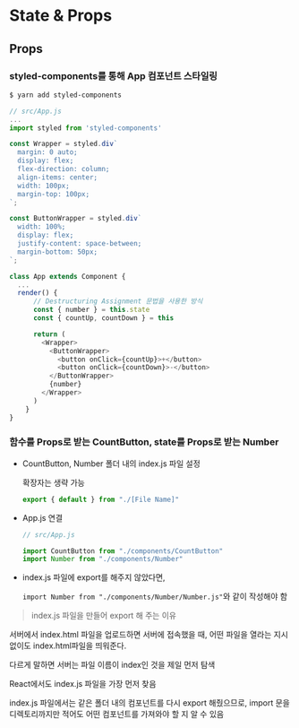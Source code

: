 # State & Props

## Props

### styled-components를 통해 App 컴포넌트 스타일링

```bash
$ yarn add styled-components
```

```js
// src/App.js
...
import styled from 'styled-components'

const Wrapper = styled.div`
  margin: 0 auto;
  display: flex;
  flex-direction: column;
  align-items: center;
  width: 100px;
  margin-top: 100px;
`;

const ButtonWrapper = styled.div`
  width: 100%;
  display: flex;
  justify-content: space-between;
  margin-bottom: 50px;
`;

class App extends Component {
  ...
  render() {
      // Destructuring Assignment 문법을 사용한 방식
      const { number } = this.state
      const { countUp, countDown } = this

      return (
        <Wrapper>
          <ButtonWrapper>
            <button onClick={countUp}>+</button>
            <button onClick={countDown}>-</button>
          </ButtonWrapper>
          {number}
        </Wrapper>
      )
    }
}
```

### 함수를 Props로 받는 CountButton, state를 Props로 받는 Number

- CountButton, Number 폴더 내의 index.js 파일 설정

  확장자는 생략 가능

  ```js
  export { default } from "./[File Name]"
  ```

- App.js 연결

  ```js
  // src/App.js

  import CountButton from "./components/CountButton"
  import Number from "./components/Number"
  ```

- index.js 파일에 export를 해주지 않았다면,

  `import Number from "./components/Number/Number.js"`와 같이 작성해야 함

> index.js 파일을 만들어 export 해 주는 이유

  서버에서 index.html 파일을 업로드하면 서버에 접속했을 때, 어떤 파일을 열라는 지시 없이도  index.html파일을 띄워준다.

  다르게 말하면 서버는 파일 이름이 index인 것을 제일 먼저 탐색

  React에서도 index.js 파일을 가장 먼저 찾음

  index.js 파일에서는 같은 폴더 내의 컴포넌트를 다시 export 해줬으므로, import 문을 디렉토리까지만 적어도 어떤 컴포넌트를 가져와야 할 지 알 수 있음